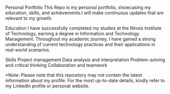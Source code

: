 Personal Portfolio
This Repo is my personal portfolio, showcasing my education, skills, and achievements.I will make continuous updates that are relevant to my growth.

Education
I have successfully completed my studies at the Illinois Institute of Technology, earning a degree in Information and Technology Management. Throughout my academic journey, I have gained a strong understanding of current technology practices and their applications in real-world scenarios.

Skills
Project management
Data analysis and interpretation
Problem-solving and critical thinking
Collaboration and teamwork




*Note: Please note that this repository may not contain the latest information about my profile. For the most up-to-date details, kindly refer to my LinkedIn profile or personal website.